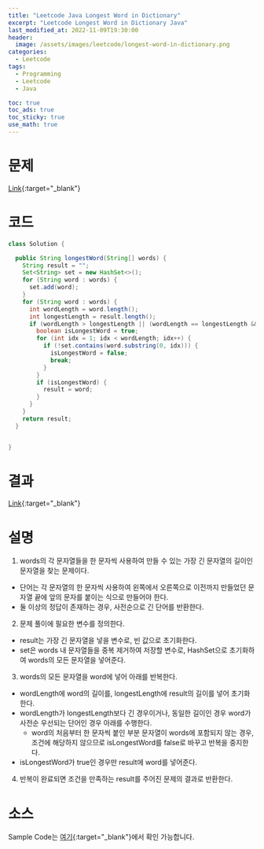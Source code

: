 ```yaml
---
title: "Leetcode Java Longest Word in Dictionary"
excerpt: "Leetcode Longest Word in Dictionary Java"
last_modified_at: 2022-11-09T19:30:00
header:
  image: /assets/images/leetcode/longest-word-in-dictionary.png
categories:
  - Leetcode
tags:
  - Programming
  - Leetcode
  - Java

toc: true
toc_ads: true
toc_sticky: true
use_math: true
---
```

# 문제
[Link](https://leetcode.com/problems/longest-word-in-dictionary){:target="_blank"}

# 코드
```java
class Solution {

  public String longestWord(String[] words) {
    String result = "";
    Set<String> set = new HashSet<>();
    for (String word : words) {
      set.add(word);
    }
    for (String word : words) {
      int wordLength = word.length();
      int longestLength = result.length();
      if (wordLength > longestLength || (wordLength == longestLength && word.compareTo(result) < 0)) {
        boolean isLongestWord = true;
        for (int idx = 1; idx < wordLength; idx++) {
          if (!set.contains(word.substring(0, idx))) {
            isLongestWord = false;
            break;
          }
        }
        if (isLongestWord) {
          result = word;
        }
      }
    }
    return result;
  }


}
```

# 결과
[Link](https://leetcode.com/submissions/detail/840021618/){:target="_blank"}

# 설명
1. words의 각 문자열들을 한 문자씩 사용하여 만들 수 있는 가장 긴 문자열의 길이인 문자열을 찾는 문제이다.
- 단어는 각 문자열의 한 문자씩 사용하여 왼쪽에서 오른쪽으로 이전까지 만들었던 문자열 끝에 앞의 문자를 붙이는 식으로 만들어야 한다.
- 둘 이상의 정답이 존재하는 경우, 사전순으로 긴 단어를 반환한다.

2. 문제 풀이에 필요한 변수를 정의한다.
- result는 가장 긴 문자열을 넣을 변수로, 빈 값으로 초기화한다.
- set은 words 내 문자열들을 중복 제거하여 저장할 변수로, HashSet으로 초기화하여 words의 모든 문자열을 넣어준다.

3. words의 모든 문자열을 word에 넣어 아래를 반복한다.
- wordLength에 word의 길이를, longestLength에 result의 길이를 넣어 초기화한다.
- wordLength가 longestLength보다 긴 경우이거나, 동일한 길이인 경우 word가 사전순 우선되는 단어인 경우 아래를 수행한다.
  - word의 처음부터 한 문자씩 붙인 부분 문자열이 words에 포함되지 않는 경우, 조건에 해당하지 않으므로 isLongestWord를 false로 바꾸고 반복을 중지한다.
- isLongestWord가 true인 경우만 result에 word를 넣어준다.

4. 반복이 완료되면 조건을 만족하는 result를 주어진 문제의 결과로 반환한다.

# 소스
Sample Code는 [여기](https://github.com/GracefulSoul/leetcode/blob/master/src/main/java/gracefulsoul/problems/LongestWordInDictionary.java){:target="_blank"}에서 확인 가능합니다.